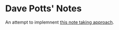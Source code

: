 # Dave Potts' Notes

An attempt to implemnent [this note taking approach](202005251132-zettlekasten-note-taking.md).
